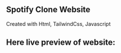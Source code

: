 ## Spotify Clone Website
Created with Html, TailwindCss, Javascript
## Here live preview of website:
